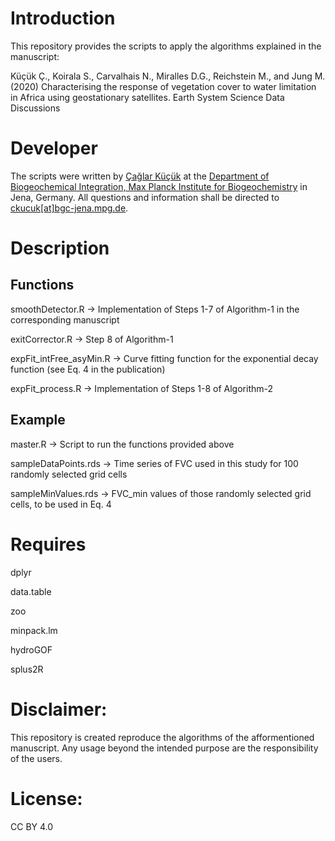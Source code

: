 # Introduction

This repository provides the scripts to apply the algorithms explained in the manuscript:

Küçük Ç., Koirala S., Carvalhais N., Miralles D.G., Reichstein M., and Jung M. (2020) Characterising the response of vegetation cover to water limitation in Africa using geostationary satellites. Earth System Science Data Discussions

# Developer
The scripts were written by [Çağlar Küçük](https://www.bgc-jena.mpg.de/bgi/index.php/People/CaglarKucuk) 
at the [Department of Biogeochemical Integration, Max Planck Institute for Biogeochemistry](https://www.bgc-jena.mpg.de/bgi/index.php/Main/HomePage) in Jena, Germany. 
All questions and information shall be directed to [ckucuk[at]bgc-jena.mpg.de](ckucuk@bgc-jena.mpg.de).

# Description

## Functions

smoothDetector.R -> Implementation of Steps 1-7 of Algorithm-1 in the corresponding manuscript

exitCorrector.R -> Step 8 of Algorithm-1

expFit_intFree_asyMin.R -> Curve fitting function for the exponential decay function (see Eq. 4 in the publication)

expFit_process.R -> Implementation of Steps 1-8 of Algorithm-2

## Example

master.R -> Script to run the functions provided above

sampleDataPoints.rds -> Time series of FVC used in this study for 100 randomly selected grid cells 

sampleMinValues.rds -> FVC_min values of those randomly selected grid cells, to be used in Eq. 4

# Requires

dplyr

data.table

zoo

minpack.lm

hydroGOF

splus2R

# Disclaimer:

This repository is created reproduce the algorithms of the afformentioned manuscript. 
Any usage beyond the intended purpose are the responsibility of the users.

# License: 

CC BY 4.0
